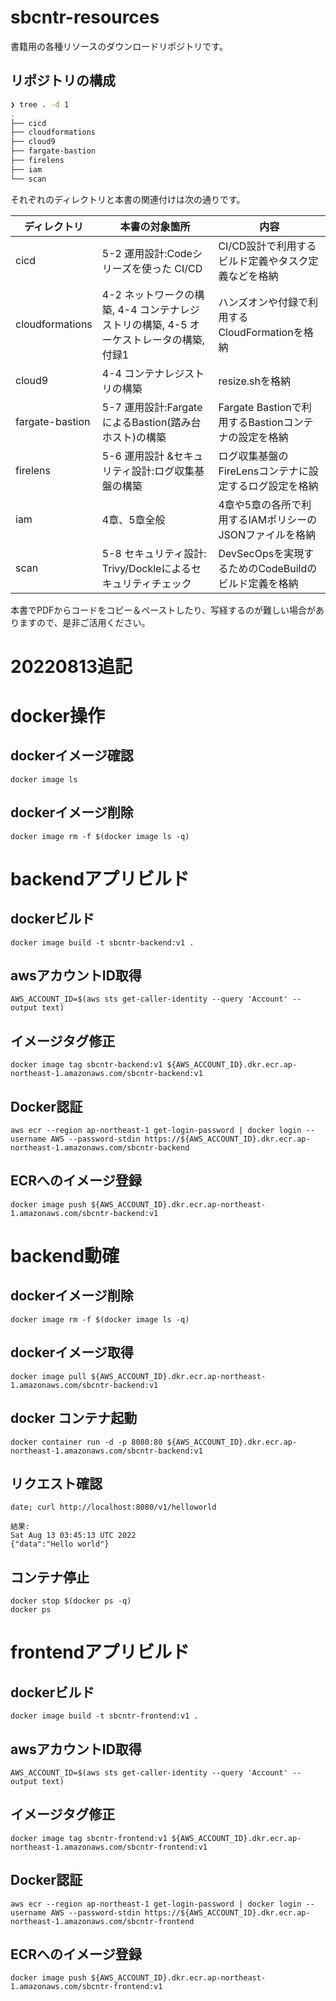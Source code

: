 # sbcntr-resources

書籍用の各種リソースのダウンロードリポジトリです。

## リポジトリの構成

```bash
❯ tree . -d 1
.
├── cicd
├── cloudformations
├── cloud9
├── fargate-bastion
├── firelens
├── iam
└── scan
```

それぞれのディレクトリと本書の関連付けは次の通りです。

| ディレクトリ          | 本書の対象箇所                                                    | 内容                                               |
|-----------------|------------------------------------------------------------|--------------------------------------------------|
| cicd            | 5-2 運用設計:Codeシリーズを使った CI/CD                                | CI/CD設計で利用するビルド定義やタスク定義などを格納                     |
| cloudformations | 4-2 ネットワークの構築, 4-4 コンテナレジストリの構築, 4-5 オーケストレータの構築, 付録1 | ハンズオンや付録で利用するCloudFormationを格納                      |
| cloud9          | 4-4 コンテナレジストリの構築   | resize.shを格納 |
| fargate-bastion | 5-7 運用設計:FargateによるBastion(踏み台ホスト)の構築                      | Fargate Bastionで利用するBastionコンテナの設定を格納            |
| firelens        | 5-6 運用設計 &セキュリティ設計:ログ収集基盤の構築                               | ログ収集基盤のFireLensコンテナに設定するログ設定を格納                  |
| iam             | 4章、5章全般                                                    | 4章や5章の各所で利用するIAMポリシーのJSONファイルを格納                 |
| scan            | 5-8 セキュリティ設計:  Trivy/Dockleによるセキュリティチェック                   | DevSecOpsを実現するためのCodeBuildのビルド定義を格納              |

本書でPDFからコードをコピー＆ペーストしたり、写経するのが難しい場合がありますので、是非ご活用ください。

# 20220813追記

# docker操作

## dockerイメージ確認
```
docker image ls
```

## dockerイメージ削除
```
docker image rm -f $(docker image ls -q)
```

# backendアプリビルド

## dockerビルド
```
docker image build -t sbcntr-backend:v1 .
```

## awsアカウントID取得
```
AWS_ACCOUNT_ID=$(aws sts get-caller-identity --query 'Account' --output text)
```

## イメージタグ修正
```
docker image tag sbcntr-backend:v1 ${AWS_ACCOUNT_ID}.dkr.ecr.ap-northeast-1.amazonaws.com/sbcntr-backend:v1
```

## Docker認証
```
aws ecr --region ap-northeast-1 get-login-password | docker login --username AWS --password-stdin https://${AWS_ACCOUNT_ID}.dkr.ecr.ap-northeast-1.amazonaws.com/sbcntr-backend
```

## ECRへのイメージ登録
```
docker image push ${AWS_ACCOUNT_ID}.dkr.ecr.ap-northeast-1.amazonaws.com/sbcntr-backend:v1
```

# backend動確

## dockerイメージ削除
```
docker image rm -f $(docker image ls -q)
```

## dockerイメージ取得
```
docker image pull ${AWS_ACCOUNT_ID}.dkr.ecr.ap-northeast-1.amazonaws.com/sbcntr-backend:v1
```

## docker コンテナ起動
```
docker container run -d -p 8080:80 ${AWS_ACCOUNT_ID}.dkr.ecr.ap-northeast-1.amazonaws.com/sbcntr-backend:v1
```

## リクエスト確認
```
date; curl http://localhost:8080/v1/helloworld

結果:
Sat Aug 13 03:45:13 UTC 2022
{"data":"Hello world"}
```

## コンテナ停止
```
docker stop $(docker ps -q)
docker ps
```

# frontendアプリビルド

## dockerビルド
```
docker image build -t sbcntr-frontend:v1 .
```

## awsアカウントID取得
```
AWS_ACCOUNT_ID=$(aws sts get-caller-identity --query 'Account' --output text)
```

## イメージタグ修正
```
docker image tag sbcntr-frontend:v1 ${AWS_ACCOUNT_ID}.dkr.ecr.ap-northeast-1.amazonaws.com/sbcntr-frontend:v1
```

## Docker認証
```
aws ecr --region ap-northeast-1 get-login-password | docker login --username AWS --password-stdin https://${AWS_ACCOUNT_ID}.dkr.ecr.ap-northeast-1.amazonaws.com/sbcntr-frontend
```

## ECRへのイメージ登録
```
docker image push ${AWS_ACCOUNT_ID}.dkr.ecr.ap-northeast-1.amazonaws.com/sbcntr-frontend:v1
```
